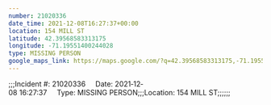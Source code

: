 ```yaml
---
number: 21020336
date_time: 2021-12-08T16:27:37+00:00
location: 154 MILL ST
latitude: 42.39568583313175
longitude: -71.19551400244028
type: MISSING PERSON
google_maps_link: https://maps.google.com/?q=42.39568583313175,-71.19551400244028
---
```


;;;Incident #: 21020336     Date: 2021‐12‐08 16:27:37     Type: MISSING PERSON;;;Location: 154 MILL ST;;;;;;
